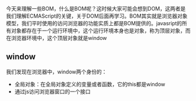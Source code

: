 今天来理解一些BOM，什么是BOM呢？这时候大家可能会想到DOM，这两者是我们理解ECMAScript的关键，关于DOM后面再学习。BOM其实就是浏览器对象模型，我们平时使用的访问浏览器的功能实质上都是BOM提供的。javasript的所有对象都存在于一个运行环境中，这个运行环境本身也是对象，称为顶层对象，而在浏览器环境中，这个顶层对象就是window
## window ##
我们发现在浏览器中，window两个身份的：

- 全局对象：在全局对象定义的变量或者函数，它的this都是window
- 通过js访问浏览器窗口的一个接口

